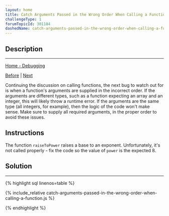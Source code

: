 ```yaml
---
layout: home
title: Catch Arguments Passed in the Wrong Order When Calling a Function
challengeType: 1
forumTopicId: 301184
dashedName: catch-arguments-passed-in-the-wrong-order-when-calling-a-function
---
```


<div class="row">
<div class="columnStmt" markdown="1">

## Description
------

[Home - Debugging](README.html)

[Before](./catch-missing-open-and-closing-parenthesis-after-a-function-call.md)  | [Next](./catch-off-by-one-errors-when-using-indexing.md)

Continuing the discussion on calling functions, the next bug to watch out for is when a function's arguments are supplied in the incorrect order. If the arguments are different types, such as a function expecting an array and an integer, this will likely throw a runtime error. If the arguments are the same type (all integers, for example), then the logic of the code won't make sense. Make sure to supply all required arguments, in the proper order to avoid these issues.

## Instructions 

The function `raiseToPower` raises a base to an exponent. Unfortunately, it's not called properly - fix the code so the value of `power` is the expected 8.

</div>
<div class="columnSol" markdown="1">

## Solution
------

{% highlight sql linenos=table %}

{% include_relative catch-arguments-passed-in-the-wrong-order-when-calling-a-function.js %}

{% endhighlight %}

</div>
</div>



